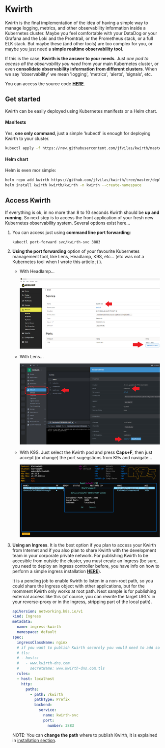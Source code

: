 # Kwirth
Kwirth is the final implementation of the idea of having a simple way to manage logging, metrics, and other observability information inside a Kubernetes cluster. Maybe you feel comfortable with your DataDog or your Grafana and the Loki and the Promtrail, or the Prometheus stack, or a full ELK stack. But maybe these (and other tools) are too complex for you, or maybe you just need a **simple realtime observability tool**.

If this is the case, **Kwirth is the answer to your needs**. Just *one pod to access all the observability you need* from your main Kubernetes cluster, or even **consolidate observability information from different clusters**. When we say 'observability' we mean 'logging', 'metrics', 'alerts', 'signals', etc.

You can access the source code [**HERE**](https://github.com/jfvilas/kwirth).

## Get started
Kwirth can be easily deployed using Kubernetes manifests or a Helm chart.

#### Manifests
Yes, **one only command**, just a simple 'kubectl' is enough for deploying Kwirth to your cluster.

```bash
kubectl apply -f https://raw.githubusercontent.com/jfvilas/kwirth/master/test/kwirth.yaml
```

#### Helm chart
Helm is even mor simple:

```bash
helm repo add kwirth https://github.com/jfvilas/kwirth/tree/master/deploy/helm
helm install kwirth kwirth/kwirth -n kwirth --create-namespace
```

## Access Kwirth
If everything is ok, in no more than 8 to 10 seconds Kwirth should be **up and running**. So next step is to access the front application of your fresh new Kubernetes observability system. Several options exist here...

1. You can access just using **command line port forwarding**:
    ```bash
    kubectl port-forward svc/kwirth-svc 3883
    ```

2. **Using the port forwarding** option of your favourite Kubernetes management tool, like Lens, Headlamp, K9S, etc... (etc was not a Kubernetes tool when I wrote this article ;) ).

    - With Headlamp...
      
      ![Headlamp](./_media/pf-headlamp.png ':class=imageclass80')

    - With Lens...

      ![Lens](./_media/pf-lens.png ':class=imageclass80')

    - With K9S. Just select the Kwirth pod and press **Caps+F**, then just accept (or change) the port sugegstions from K9s and navigate...

      ![Lens](./_media/pf-k9s.png ':class=imageclass80')


3. **Using an Ingress**. It is the best option if you plan to access your Kwirth from Internet and if you also plan to share Kwirth with the development team in your corporate private network. For publishing Kwirth to be accesible from outside the cluster, you must create an Ingress (be sure, you need to deploy an ingress controller before, you have info on how to perform a simple ingress installation [**HERE**](https://jfvilas.github.io/oberkorn/#/ingins)).

    It is a pending job to enable Kwirth to listen in a non-root path, so you could share the Ingress object with other applications, but for the momment Kwirth only works at root path. Next sample is for publishing external access like this (of course, you can rewrite the target URL's in your reverse-proxy or in the Ingress, stripping part of the local path).

    ```yaml
    apiVersion: networking.k8s.io/v1
    kind: Ingress
    metadata:
      name: ingress-kwirth
      namespace: default
    spec:
      ingressClassName: nginx
      # if you want to publish Kwirth securely you would need to add something like this:
      # tls:
      # - hosts:
      #   - www.kwirth-dns.com
      #     secretName: www.kwirth-dns.com.tls
      rules:
      - host: localhost
        http:
          paths:
            - path: /kwirth
              pathType: Prefix
              backend:
                service:
                  name: kwirth-svc
                  port:
                    number: 3883
    ```
    NOTE: You can **change the path** where to publish Kwirth, it is explained in [installation section](installation?id=installation).
